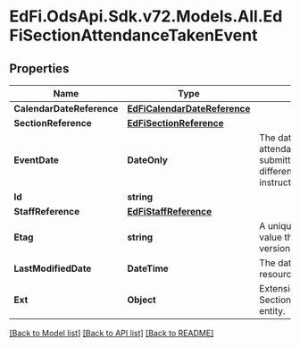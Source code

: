 # EdFi.OdsApi.Sdk.v72.Models.All.EdFiSectionAttendanceTakenEvent

## Properties

Name | Type | Description | Notes
------------ | ------------- | ------------- | -------------
**CalendarDateReference** | [**EdFiCalendarDateReference**](EdFiCalendarDateReference.md) |  | 
**SectionReference** | [**EdFiSectionReference**](EdFiSectionReference.md) |  | 
**EventDate** | **DateOnly** | The date the section attendance taken event was submitted, which could be a different date than the instructional day. | 
**Id** | **string** |  | [optional] 
**StaffReference** | [**EdFiStaffReference**](EdFiStaffReference.md) |  | [optional] 
**Etag** | **string** | A unique system-generated value that identifies the version of the resource. | [optional] 
**LastModifiedDate** | **DateTime** | The date and time the resource was last modified. | [optional] 
**Ext** | **Object** | Extensions to the SectionAttendanceTakenEvent entity. | [optional] 

[[Back to Model list]](../../README.md#documentation-for-models) [[Back to API list]](../../README.md#documentation-for-api-endpoints) [[Back to README]](../../README.md)

